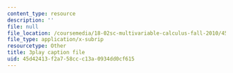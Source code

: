 ```yaml
---
content_type: resource
description: ''
file: null
file_location: /coursemedia/18-02sc-multivariable-calculus-fall-2010/45d42413f2a758ccc13a0934dd0cf615_gBuIwfdoOn0.srt
file_type: application/x-subrip
resourcetype: Other
title: 3play caption file
uid: 45d42413-f2a7-58cc-c13a-0934dd0cf615
---
```


